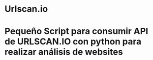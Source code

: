 # Urlscan.io
# Pequeño Script para consumir API de URLSCAN.IO con python para realizar análisis de websites
